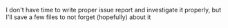 I don't have time to write proper issue report and investigate it properly, but I'll save a few files to not forget (hopefully) about it
